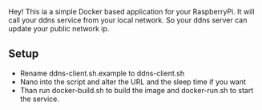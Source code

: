 Hey! This ia a simple Docker based application for your RaspberryPi.
It will call your ddns service from your local network. So your ddns server can update your public network ip.

## Setup
* Rename ddns-client.sh.example to ddns-client.sh
* Nano into the script and alter the URL and the sleep time if you want
* Than run docker-build.sh to build the image and docker-run.sh to start the service.
